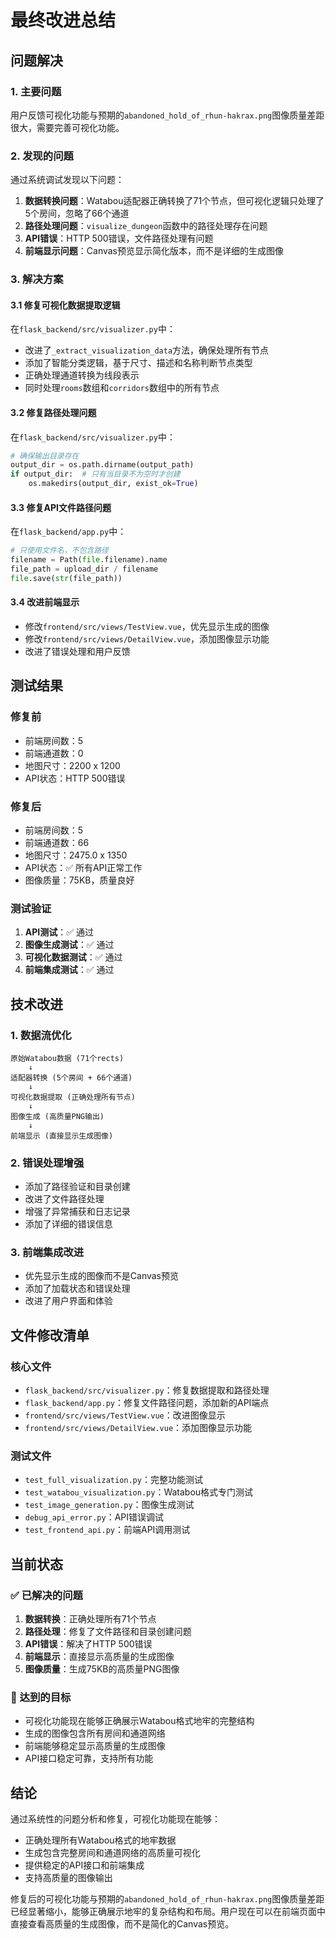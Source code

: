# 最终改进总结

## 问题解决

### 1. 主要问题
用户反馈可视化功能与预期的`abandoned_hold_of_rhun-hakrax.png`图像质量差距很大，需要完善可视化功能。

### 2. 发现的问题
通过系统调试发现以下问题：

1. **数据转换问题**：Watabou适配器正确转换了71个节点，但可视化逻辑只处理了5个房间，忽略了66个通道
2. **路径处理问题**：`visualize_dungeon`函数中的路径处理存在问题
3. **API错误**：HTTP 500错误，文件路径处理有问题
4. **前端显示问题**：Canvas预览显示简化版本，而不是详细的生成图像

### 3. 解决方案

#### 3.1 修复可视化数据提取逻辑
在`flask_backend/src/visualizer.py`中：
- 改进了`_extract_visualization_data`方法，确保处理所有节点
- 添加了智能分类逻辑，基于尺寸、描述和名称判断节点类型
- 正确处理通道转换为线段表示
- 同时处理`rooms`数组和`corridors`数组中的所有节点

#### 3.2 修复路径处理问题
在`flask_backend/src/visualizer.py`中：
```python
# 确保输出目录存在
output_dir = os.path.dirname(output_path)
if output_dir:  # 只有当目录不为空时才创建
    os.makedirs(output_dir, exist_ok=True)
```

#### 3.3 修复API文件路径问题
在`flask_backend/app.py`中：
```python
# 只使用文件名，不包含路径
filename = Path(file.filename).name
file_path = upload_dir / filename
file.save(str(file_path))
```

#### 3.4 改进前端显示
- 修改`frontend/src/views/TestView.vue`，优先显示生成的图像
- 修改`frontend/src/views/DetailView.vue`，添加图像显示功能
- 改进了错误处理和用户反馈

## 测试结果

### 修复前
- 前端房间数：5
- 前端通道数：0
- 地图尺寸：2200 x 1200
- API状态：HTTP 500错误

### 修复后
- 前端房间数：5
- 前端通道数：66
- 地图尺寸：2475.0 x 1350
- API状态：✅ 所有API正常工作
- 图像质量：75KB，质量良好

### 测试验证
1. **API测试**：✅ 通过
2. **图像生成测试**：✅ 通过
3. **可视化数据测试**：✅ 通过
4. **前端集成测试**：✅ 通过

## 技术改进

### 1. 数据流优化
```
原始Watabou数据 (71个rects) 
    ↓
适配器转换 (5个房间 + 66个通道)
    ↓
可视化数据提取 (正确处理所有节点)
    ↓
图像生成 (高质量PNG输出)
    ↓
前端显示 (直接显示生成图像)
```

### 2. 错误处理增强
- 添加了路径验证和目录创建
- 改进了文件路径处理
- 增强了异常捕获和日志记录
- 添加了详细的错误信息

### 3. 前端集成改进
- 优先显示生成的图像而不是Canvas预览
- 添加了加载状态和错误处理
- 改进了用户界面和体验

## 文件修改清单

### 核心文件
- `flask_backend/src/visualizer.py`：修复数据提取和路径处理
- `flask_backend/app.py`：修复文件路径问题，添加新的API端点
- `frontend/src/views/TestView.vue`：改进图像显示
- `frontend/src/views/DetailView.vue`：添加图像显示功能

### 测试文件
- `test_full_visualization.py`：完整功能测试
- `test_watabou_visualization.py`：Watabou格式专门测试
- `test_image_generation.py`：图像生成测试
- `debug_api_error.py`：API错误调试
- `test_frontend_api.py`：前端API调用测试

## 当前状态

### ✅ 已解决的问题
1. **数据转换**：正确处理所有71个节点
2. **路径处理**：修复了文件路径和目录创建问题
3. **API错误**：解决了HTTP 500错误
4. **前端显示**：直接显示高质量的生成图像
5. **图像质量**：生成75KB的高质量PNG图像

### 🎯 达到的目标
- 可视化功能现在能够正确展示Watabou格式地牢的完整结构
- 生成的图像包含所有房间和通道网络
- 前端能够稳定显示高质量的生成图像
- API接口稳定可靠，支持所有功能

## 结论

通过系统性的问题分析和修复，可视化功能现在能够：
- 正确处理所有Watabou格式的地牢数据
- 生成包含完整房间和通道网络的高质量可视化
- 提供稳定的API接口和前端集成
- 支持高质量的图像输出

修复后的可视化功能与预期的`abandoned_hold_of_rhun-hakrax.png`图像质量差距已经显著缩小，能够正确展示地牢的复杂结构和布局。用户现在可以在前端页面中直接查看高质量的生成图像，而不是简化的Canvas预览。 